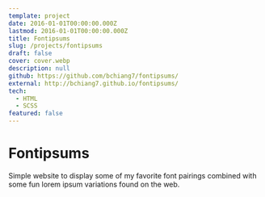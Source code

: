 ```yaml
---
template: project
date: 2016-01-01T00:00:00.000Z
lastmod: 2016-01-01T00:00:00.000Z
title: Fontipsums
slug: /projects/fontipsums
draft: false
cover: cover.webp
description: null
github: https://github.com/bchiang7/fontipsums/
external: http://bchiang7.github.io/fontipsums/
tech:
  - HTML
  - SCSS
featured: false
---
```


# Fontipsums

Simple website to display some of my favorite font pairings combined with some fun lorem ipsum variations found on the web.
